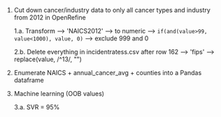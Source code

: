 1. Cut down cancer/industry data to only all cancer types and industry from 2012 in OpenRefine
    
    1.a. Transform --> 'NAICS2012' --> to numeric --> `if(and(value>99, value<1000), value, 0)` --> exclude 999 and 0
    
    2.b. Delete everything in incidentratess.csv after row 162 --> 'fips' --> replace(value, /^13/, "")

2. Enumerate NAICS + annual_cancer_avg + counties into a Pandas dataframe

3. Machine learning (OOB values)

    3.a. SVR = 95%